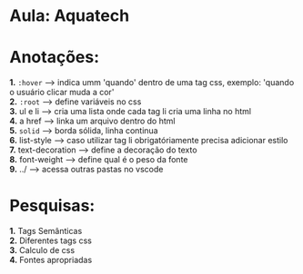 # Aula: Aquatech
# Anotações: 
**1.** `:hover` --> indica umm 'quando' dentro de uma tag css, exemplo: 'quando o usuário clicar muda a cor' <br>
**2.** `:root` --> define variáveis no css <br>
**3.** ul e li --> cria uma lista onde cada tag li cria uma linha no html <br>
**4.** a href --> linka um arquivo dentro do html <br>
**5.** `solid` --> borda sólida, linha continua <br>
**6.** list-style --> caso utilizar tag li obrigatóriamente precisa adicionar estilo <br>
**7.** text-decoration --> define a decoração do texto <br>
**8.** font-weight --> define qual é o peso da fonte <br>
**9.** ../ --> acessa outras pastas no vscode <br>

# Pesquisas:
**1.** Tags Semânticas <br>
**2.** Diferentes tags css <br>
**3.** Calculo de css <br>
**4.** Fontes apropriadas <br>

